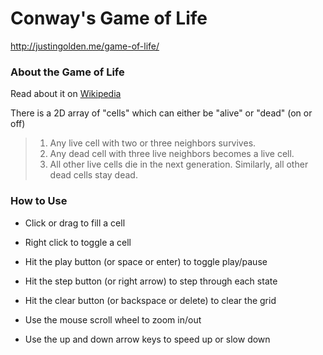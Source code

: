 # Conway's Game of Life

http://justingolden.me/game-of-life/

### About the Game of Life

Read about it on [Wikipedia](https://en.wikipedia.org/wiki/Conway%27s_Game_of_Life)

There is a 2D array of "cells" which can either be "alive" or "dead" (on or off)

> 1. Any live cell with two or three neighbors survives.
> 2. Any dead cell with three live neighbors becomes a live cell.
> 3. All other live cells die in the next generation. Similarly, all other dead cells stay dead.

### How to Use

- Click or drag to fill a cell

- Right click to toggle a cell

- Hit the play button (or space or enter) to toggle play/pause

- Hit the step button (or right arrow) to step through each state

- Hit the clear button (or backspace or delete) to clear the grid

- Use the mouse scroll wheel to zoom in/out

- Use the up and down arrow keys to speed up or slow down
